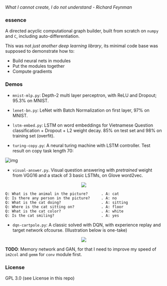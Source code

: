 *What I cannot create, I do not understand - Richard Feynman*

### essence

A directed acyclic computational graph builder, built from scratch on `numpy` and `C`, including auto-differentiation.

This was not *just another deep learning library*, its minimal code base was supposed to demonstrate how to:

* Build neural nets in modules
* Put the modules together
* Compute gradients

### Demos

- `mnist-mlp.py`: Depth-2 multi layer perceptron, with ReLU and Dropout; 95.3% on MNIST.

- `lenet-bn.py`: LeNet with Batch Normalization on first layer, 97% on MNIST.

- `lstm-embed.py`: LSTM on word embeddings for Vietnamese Question classification + Dropout + L2 weight decay. 85% on test set and 98% on training set (overfit).

- `turing-copy.py`: A neural turing machine with LSTM controller. Test result on copy task length 70:

![img](turing.png)

- `visual-answer.py`. Visual question answering with *pretrained* weight from VGG16 and a stack of 3 basic LSTMs, on Glove word2vec.

<p align="center"> <img src="test.jpg"/> </p>

```
Q: What is the animal in the picture?      . A: cat
Q: Is there any person in the picture?     . A: no
Q: What is the cat doing?                  . A: sitting
Q: Where is the cat sitting on?            . A: floor
Q: What is the cat color?                  . A: white
Q: Is the cat smiling?                     . A: yes
```

- `dqn-cartpole.py`: A classic solved with DQN, with experience replay and target network ofcourse. (Illustration below is one-take)

<p align="center"> <img src="demo_cartpole.gif"/> </p>

**TODO**: Memory network and GAN, for that I need to improve my speed of `im2col` and `gemm` for `conv` module first.

### License
GPL 3.0 (see License in this repo)